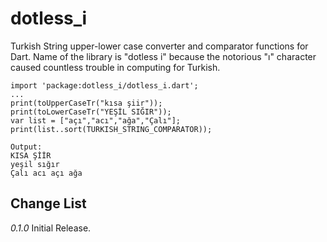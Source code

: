 dotless_i
=========

Turkish String upper-lower case converter and comparator functions for Dart. Name of the library is
"dotless i" because the notorious "ı" character caused countless trouble in computing for Turkish. 

	import 'package:dotless_i/dotless_i.dart';
	...
	print(toUpperCaseTr("kısa şiir"));
	print(toLowerCaseTr("YEŞİL SIĞIR"));
	var list = ["açı","acı","ağa","Çalı"];
	print(list..sort(TURKISH_STRING_COMPARATOR));	
	
	Output:
	KISA ŞİİR
	yeşil sığır
	Çalı acı açı ağa

## Change List
*0.1.0* Initial Release.  
	
